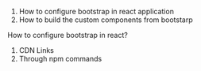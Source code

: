 1. How to configure bootstrap in react application
2. How to build the custom components from bootstarp

How to configure bootstrap in react?

1. CDN Links
2. Through npm commands
